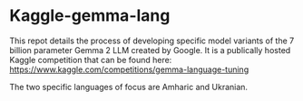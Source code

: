 # Kaggle-gemma-lang

This repot details the process of developing specific model variants of the 7 billion parameter Gemma 2 LLM created by Google.
It is a publically hosted Kaggle competition that can be found here:
https://www.kaggle.com/competitions/gemma-language-tuning

The two specific languages of focus are Amharic and Ukranian.

